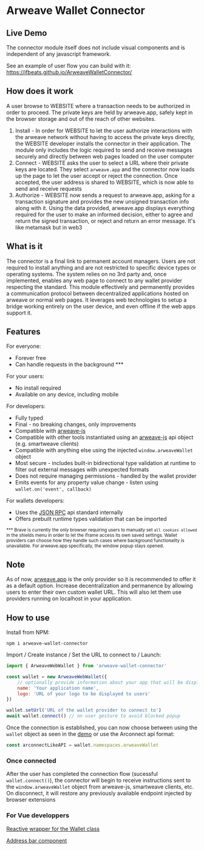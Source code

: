 # Arweave Wallet Connector

## Live Demo

The connector module itself does not include visual components and is independent of any javascript framework.

See an example of user flow you can build with it: https://jfbeats.github.io/ArweaveWalletConnector/

## How does it work

A user browse to WEBSITE where a transaction needs to be authorized in order to proceed. The private keys are held by arweave.app, safely kept in the browser storage and out of the reach of other websites.

1. Install - In order for WEBSITE to let the user authorize interactions with the arweave network without having to access the private keys directly, the WEBSITE developer installs the connector in their application. The module only includes the logic required to send and receive messages securely and directly between web pages loaded on the user computer
2. Connect - WEBSITE asks the user to select a URL where their private keys are located. They select `arweave.app` and the connector now loads up the page to let the user accept or reject the connection. Once accepted, the user address is shared to WEBSITE, which is now able to send and receive requests
3. Authorize - WEBSITE now sends a request to arweave.app, asking for a transaction signature and provides the new unsigned transaction info along with it. Using the data provided, arweave.app displays everything required for the user to make an informed decision, either to agree and return the signed transaction, or reject and return an error message. It's like metamask but in web3

## What is it

The connector is a final link to permanent account managers. Users are not required to install anything and are not restricted to specific device types or operating systems. The system relies on no 3rd party and, once implemented, enables any web page to connect to any wallet provider respecting the standard. This module effectively and permanently provides a communication protocol between decentralized applications hosted on arweave or normal web pages. It leverages web technologies to setup a bridge working entirely on the user device, and even offline if the web apps support it.

## Features

For everyone:
- Forever free
- Can handle requests in the background ***

For your users:
- No install required
- Available on any device, including mobile

For developers:
- Fully typed
- Final - no breaking changes, only improvements
- Compatible with [arweave-js](https://github.com/ArweaveTeam/arweave-js)
- Compatible with other tools instantiated using an [arweave-js](https://github.com/ArweaveTeam/arweave-js) api object (e.g. smartweave clients)
- Compatible with anything else using the injected `window.arweaveWallet` object
- Most secure - includes built-in bidirectional type validation at runtime to filter out external messages with unexpected formats
- Does not require managing permissions - handled by the wallet provider
- Emits events for any property value change - listen using `wallet.on('event', callback)`

For wallets developers:
- Uses the [JSON RPC](https://www.jsonrpc.org/specification) api standard internally
- Offers prebuilt runtime types validation that can be imported

<sub>*** Brave is currently the only browser requiring users to manually set `all cookies allowed` in the shields menu in order to let the iframe access its own saved settings. Wallet providers can choose how they handle such cases where background functionality is unavailable. For arweave.app specifically, the window popup stays opened.</sub>

## Note

As of now, [arweave.app](https://arweave.app) is the only provider so it is recommended to offer it as a default option. Increase decentralization and permanence by allowing users to enter their own custom wallet URL. This will also let them use providers running on localhost in your application.

## How to use
Install from NPM:

```
npm i arweave-wallet-connector
```

Import / Create instance / Set the URL to connect to / Launch:

```js
import { ArweaveWebWallet } from 'arweave-wallet-connector'

const wallet = new ArweaveWebWallet({
	// optionally provide information about your app that will be displayed in the wallet provider interface
	name: 'Your application name',
	logo: 'URL of your logo to be displayed to users'
})

wallet.setUrl('URL of the wallet provider to connect to')
await wallet.connect() // on user gesture to avoid blocked popup
```

Once the connection is established, you can now choose between using the `wallet` object as seen in the [demo](https://jfbeats.github.io/ArweaveWalletConnector/) or use the Arconnect api format:

```js
const arconnectLikeAPI = wallet.namespaces.arweaveWallet
```

### Once connected

After the user has completed the connection flow (sucessful `wallet.connect()`), the connector will begin to receive instructions sent to the `window.arweaveWallet` object from arweave-js, smartweave clients, etc. On disconnect, it will restore any previously available endpoint injected by browser extensions

### For Vue developpers

[Reactive wrapper for the Wallet class](example/src/ReactiveWallet.ts)

[Address bar component](example/src/components/WalletSelector.vue)
